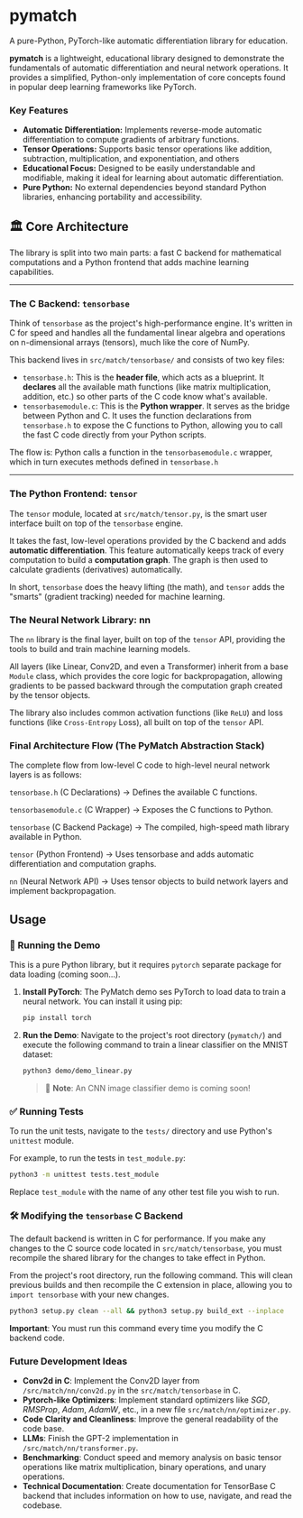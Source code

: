 # pymatch

A pure-Python, PyTorch-like automatic differentiation library for education.

**pymatch** is a lightweight, educational library designed to demonstrate the fundamentals of automatic differentiation and neural network operations. It provides a simplified, Python-only implementation of core concepts found in popular deep learning frameworks like PyTorch.

### Key Features

* **Automatic Differentiation:** Implements reverse-mode automatic differentiation to compute gradients of arbitrary functions.
* **Tensor Operations:** Supports basic tensor operations like addition, subtraction, multiplication, and exponentiation, and others
* **Educational Focus:** Designed to be easily understandable and modifiable, making it ideal for learning about automatic differentiation.
* **Pure Python:** No external dependencies beyond standard Python libraries, enhancing portability and accessibility.

## 🏛️ Core Architecture

The library is split into two main parts: a fast C backend for mathematical computations and a Python frontend that adds machine learning capabilities.

---

### The C Backend: `tensorbase`

Think of `tensorbase` as the project's high-performance engine. It's written in C for speed and handles all the fundamental linear algebra and operations on n-dimensional arrays (tensors), much like the core of NumPy.

This backend lives in `src/match/tensorbase/` and consists of two key files:

* `tensorbase.h`: This is the **header file**, which acts as a blueprint. It **declares** all the available math functions (like matrix multiplication, addition, etc.) so other parts of the C code know what's available.
* `tensorbasemodule.c`: This is the **Python wrapper**. It serves as the bridge between Python and C. It uses the function declarations from `tensorbase.h` to expose the C functions to Python, allowing you to call the fast C code directly from your Python scripts.

The flow is: Python calls a function in the `tensorbasemodule.c` wrapper, which in turn executes methods defined in `tensorbase.h`

---

### The Python Frontend: `tensor`

The `tensor` module, located at `src/match/tensor.py`, is the smart user interface built on top of the `tensorbase` engine.

It takes the fast, low-level operations provided by the C backend and adds **automatic differentiation**. This feature automatically keeps track of every computation to build a **computation graph**. The graph is then used to calculate gradients (derivatives) automatically. 

In short, `tensorbase` does the heavy lifting (the math), and `tensor` adds the "smarts" (gradient tracking) needed for machine learning.

### The Neural Network Library: nn
The `nn` library is the final layer, built on top of the `tensor` API, providing the tools to build and train machine learning models.

All layers (like Linear, Conv2D, and even a Transformer) inherit from a base `Module` class, which provides the core logic for backpropagation, allowing gradients to be passed backward through the computation graph created by the tensor objects. 

The library also includes common activation functions (like `ReLU`) and loss functions (like `Cross-Entropy` Loss), all built on top of the `tensor` API.

### Final Architecture Flow (The PyMatch Abstraction Stack)
The complete flow from low-level C code to high-level neural network layers is as follows:

`tensorbase.h` (C Declarations) → Defines the available C functions.

`tensorbasemodule.c` (C Wrapper) → Exposes the C functions to Python.

`tensorbase` (C Backend Package) → The compiled, high-speed math library available in Python.

`tensor` (Python Frontend) → Uses tensorbase and adds automatic differentiation and computation graphs.

`nn` (Neural Network API) → Uses tensor objects to build network layers and implement backpropagation.

## Usage

### 🚀 Running the Demo

This is a pure Python library, but it requires `pytorch` separate package for data loading (coming soon...).

1.  **Install PyTorch**: The PyMatch demo ses PyTorch to load data to train a neural network. You can install it using pip:
    ```bash
    pip install torch
    ```
2.  **Run the Demo**: Navigate to the project's root directory (`pymatch/`) and execute the following command to train a linear classifier on the MNIST dataset:
    ```bash
    python3 demo/demo_linear.py
    ```
    > 📝 **Note**: An CNN image classifier demo is coming soon\!


### ✅ Running Tests

To run the unit tests, navigate to the `tests/` directory and use Python's `unittest` module.

For example, to run the tests in `test_module.py`:

```bash
python3 -m unittest tests.test_module
```

Replace `test_module` with the name of any other test file you wish to run.

###  🛠️ Modifying the `tensorbase` C Backend

The default backend is written in C for performance. If you make any changes to the C source code located in `src/match/tensorbase`, you must recompile the shared library for the changes to take effect in Python.

From the project's root directory, run the following command. This will clean previous builds and then recompile the C extension in place, allowing you to `import tensorbase` with your new changes.

```bash
python3 setup.py clean --all && python3 setup.py build_ext --inplace
```

**Important**: You must run this command every time you modify the C backend code.


### Future Development Ideas

* **Conv2d in C**: Implement the Conv2D layer from `/src/match/nn/conv2d.py` in the `src/match/tensorbase` in C.
* **Pytorch-like Optimizers**: Implement standard optimizers like _SGD_, _RMSProp_, _Adam_, _AdamW_, etc., in a new file `src/match/nn/optimizer.py`.
* **Code Clarity and Cleanliness**: Improve the general readability of the code base.
* **LLMs**: Finish the GPT-2 implementation in `/src/match/nn/transformer.py`.
* **Benchmarking**: Conduct speed and memory analysis on basic tensor operations like matrix multiplication, binary operations, and unary operations.
* **Technical Documentation**: Create documentation for TensorBase C backend that includes information on how to use, navigate, and read the codebase.


